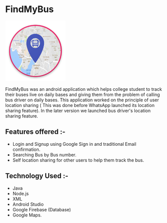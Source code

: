 # FindMyBus
![FMB logo](https://github.com/bravo-anshul/FindMyBus/blob/master/app/src/main/res/mipmap-xxxhdpi/ic_launcher.png)


FindMyBus was an android application which helps college student to track their buses live on daily bases and giving them from the problem of calling bus driver on daily bases.
This application worked on the principle of user location sharing ( This was done before WhatsApp launched its location sharing feature). In the later version we launched bus driver's location sharing feature.

## Features offered :-
- Login and Signup using Google Sign in and traditional Email confirmation.
- Searching Bus by Bus number.
- Self location sharing for other users to help them track the bus.

## Technology Used :-
- Java
- Node.js 
- XML 
- Android Studio 
- Google Firebase (Database) 
- Google Maps.
